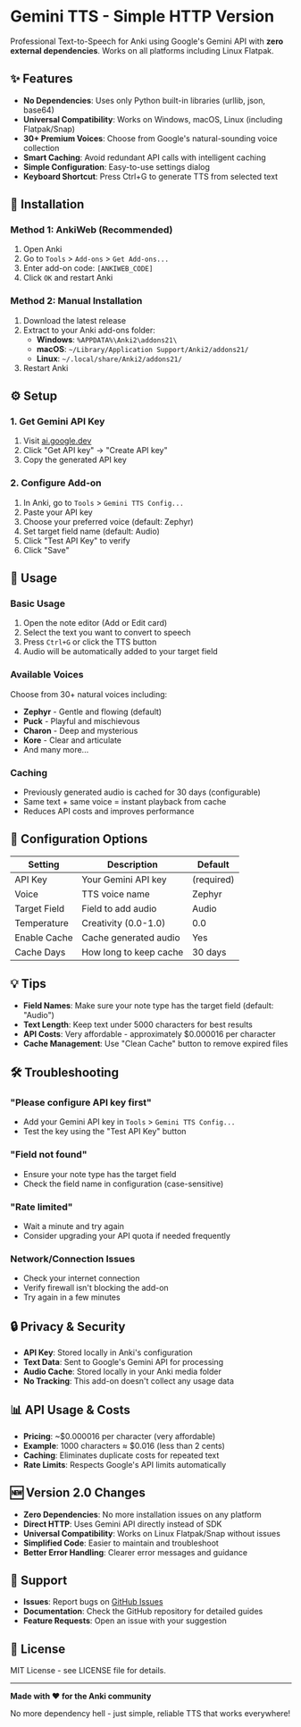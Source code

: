 # Gemini TTS - Simple HTTP Version

Professional Text-to-Speech for Anki using Google's Gemini API with **zero external dependencies**. Works on all platforms including Linux Flatpak.

## ✨ Features

- **No Dependencies**: Uses only Python built-in libraries (urllib, json, base64)
- **Universal Compatibility**: Works on Windows, macOS, Linux (including Flatpak/Snap)
- **30+ Premium Voices**: Choose from Google's natural-sounding voice collection
- **Smart Caching**: Avoid redundant API calls with intelligent caching
- **Simple Configuration**: Easy-to-use settings dialog
- **Keyboard Shortcut**: Press Ctrl+G to generate TTS from selected text

## 🚀 Installation

### Method 1: AnkiWeb (Recommended)
1. Open Anki
2. Go to `Tools` > `Add-ons` > `Get Add-ons...`
3. Enter add-on code: `[ANKIWEB_CODE]`
4. Click `OK` and restart Anki

### Method 2: Manual Installation
1. Download the latest release
2. Extract to your Anki add-ons folder:
   - **Windows**: `%APPDATA%\Anki2\addons21\`
   - **macOS**: `~/Library/Application Support/Anki2/addons21/`
   - **Linux**: `~/.local/share/Anki2/addons21/`
3. Restart Anki

## ⚙️ Setup

### 1. Get Gemini API Key
1. Visit [ai.google.dev](https://ai.google.dev/)
2. Click "Get API key" → "Create API key"
3. Copy the generated API key

### 2. Configure Add-on
1. In Anki, go to `Tools` > `Gemini TTS Config...`
2. Paste your API key
3. Choose your preferred voice (default: Zephyr)
4. Set target field name (default: Audio)
5. Click "Test API Key" to verify
6. Click "Save"

## 📖 Usage

### Basic Usage
1. Open the note editor (Add or Edit card)
2. Select the text you want to convert to speech
3. Press `Ctrl+G` or click the TTS button
4. Audio will be automatically added to your target field

### Available Voices
Choose from 30+ natural voices including:
- **Zephyr** - Gentle and flowing (default)
- **Puck** - Playful and mischievous  
- **Charon** - Deep and mysterious
- **Kore** - Clear and articulate
- And many more...

### Caching
- Previously generated audio is cached for 30 days (configurable)
- Same text + same voice = instant playback from cache
- Reduces API costs and improves performance

## 🔧 Configuration Options

| Setting | Description | Default |
|---------|-------------|---------|
| API Key | Your Gemini API key | (required) |
| Voice | TTS voice name | Zephyr |
| Target Field | Field to add audio | Audio |
| Temperature | Creativity (0.0-1.0) | 0.0 |
| Enable Cache | Cache generated audio | Yes |
| Cache Days | How long to keep cache | 30 days |

## 💡 Tips

- **Field Names**: Make sure your note type has the target field (default: "Audio")
- **Text Length**: Keep text under 5000 characters for best results
- **API Costs**: Very affordable - approximately $0.000016 per character
- **Cache Management**: Use "Clean Cache" button to remove expired files

## 🛠️ Troubleshooting

### "Please configure API key first"
- Add your Gemini API key in `Tools` > `Gemini TTS Config...`
- Test the key using the "Test API Key" button

### "Field not found"
- Ensure your note type has the target field
- Check the field name in configuration (case-sensitive)

### "Rate limited"
- Wait a minute and try again
- Consider upgrading your API quota if needed frequently

### Network/Connection Issues
- Check your internet connection
- Verify firewall isn't blocking the add-on
- Try again in a few minutes

## 🔒 Privacy & Security

- **API Key**: Stored locally in Anki's configuration
- **Text Data**: Sent to Google's Gemini API for processing
- **Audio Cache**: Stored locally in your Anki media folder
- **No Tracking**: This add-on doesn't collect any usage data

## 📊 API Usage & Costs

- **Pricing**: ~$0.000016 per character (very affordable)
- **Example**: 1000 characters ≈ $0.016 (less than 2 cents)
- **Caching**: Eliminates duplicate costs for repeated text
- **Rate Limits**: Respects Google's API limits automatically

## 🆕 Version 2.0 Changes

- **Zero Dependencies**: No more installation issues on any platform
- **Direct HTTP**: Uses Gemini API directly instead of SDK
- **Universal Compatibility**: Works on Linux Flatpak/Snap without issues
- **Simplified Code**: Easier to maintain and troubleshoot
- **Better Error Handling**: Clearer error messages and guidance

## 🤝 Support

- **Issues**: Report bugs on [GitHub Issues](https://github.com/jrherediaramirez/Gemini-TTS-Anki/issues)
- **Documentation**: Check the GitHub repository for detailed guides
- **Feature Requests**: Open an issue with your suggestion

## 📄 License

MIT License - see LICENSE file for details.

---

**Made with ❤️ for the Anki community**

No more dependency hell - just simple, reliable TTS that works everywhere!